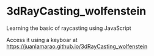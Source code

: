 # 3dRayCasting_wolfenstein
Learning the basic of raycasting using JavaScript

Access it using a keyboar at https://juanlamarao.github.io/3dRayCasting_wolfenstein
